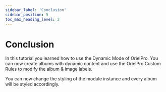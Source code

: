 ```yaml
---
sidebar_label: 'Conclusion'
sidebar_position: 5
toc_max_heading_level: 2
---
```


# Conclusion

In this tutorial you learned how to use the Dynamic Mode of OrielPro. You can now create albums with dynamic content and
use the OrielPro Custom Rules to modify the album & image labels.

You can now change the styling of the module instance and every album will be styled accordingly.